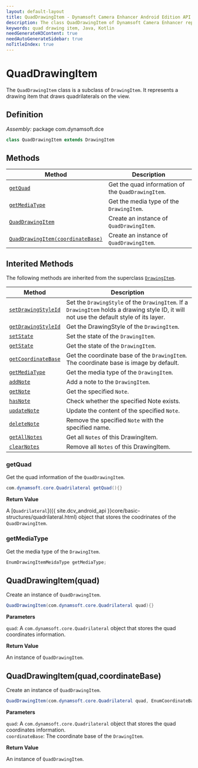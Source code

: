 ```yaml
---
layout: default-layout
title: QuadDrawingItem - Dynamsoft Camera Enhancer Android Edition API Reference
description: The class QuadDrawingItem of Dynamsoft Camera Enhancer represents a drawing item that draws quadrilaterals on the view.
keywords: quad drawing item, Java, Kotlin
needGenerateH3Content: true
needAutoGenerateSidebar: true
noTitleIndex: true
---
```


# QuadDrawingItem

The `QuadDrawingItem` class is a subclass of `DrawingItem`. It represents a drawing item that draws quadrilaterals on the view.

## Definition

*Assembly:* package com.dynamsoft.dce

```java
class QuadDrawingItem extends DrawingItem
```

## Methods

| Method | Description |
|------- |-------------|
| [`getQuad`](#getquad) | Get the quad information of the `QuadDrawingItem`. |
| [`getMediaType`](#getmediatype) | Get the media type of the `DrawingItem`. |
| [`QuadDrawingItem`](#quaddrawingitemquad) | Create an instance of `QuadDrawingItem`. |
| [`QuadDrawingItem(coordinateBase)`](#quaddrawingitemquadcoordinatebase) | Create an instance of `QuadDrawingItem`. |

## Interited Methods

The following methods are inherited from the superclass [`DrawingItem`](drawingitem.html).

| Method | Description |
|------- |-------------|
| [`setDrawingStyleId`](drawingitem.html#setdrawingstyleid) | Set the `DrawingStyle` of the `DrawingItem`. If a `DrawingItem` holds a drawing style ID, it will not use the default style of its layer. |
| [`getDrawingStyleId`](drawingitem.html#getdrawingstyleid) | Get the DrawingStyle of the `DrawingItem`. |
| [`setState`](drawingitem.html#setstate) | Set the state of the `DrawingItem`. |
| [`getState`](drawingitem.html#getstate) | Get the state of the `DrawingItem`. |
| [`getCoordinateBase`](drawingitem.html#getcoordinatebase) | Get the coordinate base of the `DrawingItem`. The coordinate base is image by default. |
| [`getMediaType`](drawingitem.html#getmediatype) | Get the media type of the `DrawingItem`. |
| [`addNote`](drawingitem.html#addnote) | Add a note to the `DrawingItem`. |
| [`getNote`](drawingitem.html#getnote) | Get the specified `Note`. |
| [`hasNote`](drawingitem.html#hasnote) | Check whether the specified Note exists. |
| [`updateNote`](drawingitem.html#updatenote) | Update the content of the specified `Note`. |
| [`deleteNote`](drawingitem.html#deletenote) | Remove the specified `Note` with the specified name. |
| [`getAllNotes`](drawingitem.html#getallnotes) | Get all `Notes` of this DrawingItem. |
| [`clearNotes`](drawingitem.html#clearnotes) | Remove all `Notes` of this DrawingItem. |

### getQuad

Get the quad information of the `QuadDrawingItem`.

```java
com.dynamsoft.core.Quadrilateral getQuad(){}
```

**Return Value**

A [`Quadrilateral`]({{ site.dcv_android_api }}core/basic-structures/quadrilateral.html) object that stores the coodrinates of the `QuadDrawingItem`.

### getMediaType

Get the media type of the `DrawingItem`.

```java
EnumDrawingItemMeidaType getMediaType;
```

## QuadDrawingItem(quad)

Create an instance of `QuadDrawingItem`.

```java
QuadDrawingItem(com.dynamsoft.core.Quadrilateral quad){}
```

**Parameters**

`quad`: A `com.dynamsoft.core.Quadrilateral` object that stores the quad coordinates information.

**Return Value**

An instance of `QuadDrawingItem`.

## QuadDrawingItem(quad,coordinateBase)

Create an instance of `QuadDrawingItem`.

```java
QuadDrawingItem(com.dynamsoft.core.Quadrilateral quad, EnumCoordinateBase coordinateBase){}
```

**Parameters**

`quad`: A `com.dynamsoft.core.Quadrilateral` object that stores the quad coordinates information.  
`coordinateBase`: The coordinate base of the `DrawingItem`.

**Return Value**

An instance of `QuadDrawingItem`.
